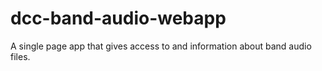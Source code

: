 # dcc-band-audio-webapp
A single page app that gives access to and information about band audio files.
